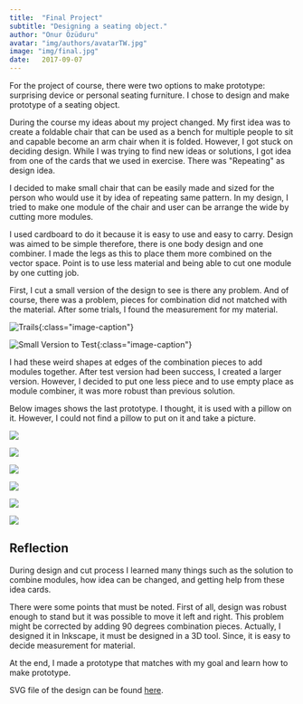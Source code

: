 ```yaml
---
title:  "Final Project"
subtitle: "Designing a seating object."
author: "Onur Özüduru"
avatar: "img/authors/avatarTW.jpg"
image: "img/final.jpg"
date:   2017-09-07
---
```


For the project of course, there were two options to make prototype: surprising
device or personal seating furniture. I chose to design and make prototype of a
seating object.

During the course my ideas about my project changed. My first idea was to create
a foldable chair that can be used as a bench for multiple people to sit and capable
become an arm chair when it is folded. However, I got stuck on deciding design.
While I was trying to find new ideas or solutions, I got idea from one of the cards
that we used in exercise. There was "Repeating" as design idea.

I decided to make small chair that can be easily made and sized for the person who would use it
by idea of repeating same pattern. In my design, I tried to make one module of the chair
and user can be arrange the wide by cutting more modules.

I used cardboard to do it because it is easy to use and easy to carry. Design was
aimed to be simple therefore, there is one body design and one combiner. I made the legs
as this to place them more combined on the vector space. Point is to use less material and
being able to cut one module by one cutting job.

First, I cut a small version of the design to see is there any problem. And of course,
there was a problem, pieces for combination did not matched with the material. After
some trials, I found the measurement for my material.

![Trails](img/final/1.jpg){:class="image-caption"}

![Small Version to Test](img/final/0.jpg){:class="image-caption"}

I had these weird shapes at edges of the combination pieces to add modules together.
After test version had been success, I created a larger version. However, I decided to
put one less piece and to use empty place as module combiner, it was more robust than previous solution.

Below images shows the last prototype. I thought, it is used with a pillow on it. However, I could not
find a pillow to put on it and take a picture.

![](img/final/2.jpg)

![](img/final/3.jpg)

![](img/final/4.jpg)

![](img/final/5.jpg)

![](img/final/6.jpg)

![](img/final/7.jpg)

## Reflection

During design and cut process I learned many things such as the solution to combine modules,
how idea can be changed, and getting help from these idea cards.

There were some points that must be noted. First of all, design was robust enough to stand but
it was possible to move it left and right. This problem might be corrected by adding 90
degrees combination pieces. Actually, I designed it in Inkscape, it must be designed in a 3D tool.
Since, it is easy to decide measurement for material.

At the end, I made a prototype that matches with my goal and learn how to make prototype.

SVG file of the design can be found [here](https://github.com/onurozuduru/creativedesign/blob/master/files/seat.svg).
